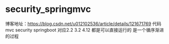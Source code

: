 # security_springmvc


博客地址：https://blog.csdn.net/u012102536/article/details/121671769
代码mvc security springboot  对应2.2 3.2 4.12
 都是可以直接运行的
是一个循序渐进的过程
